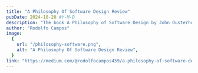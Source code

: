 ```yaml
---
title: "A Philosophy Of Software Design Review"
pubDate: 2024-10-20 #Y-M-D
description: "The book A Philosophy of Software Design by John Ousterhout, Professor of Computer Science at Stanford University, provides invaluable insights into effective software design."
author: "Rodolfo Campos"
image:
  {
    url: "/philosophy-software.png",
    alt: "A Philosophy Of Software Design Review",
  }
link: "https://medium.com/@rodolfocampos459/a-philosophy-of-software-design-review-bd0d30c4f136"
---
```

